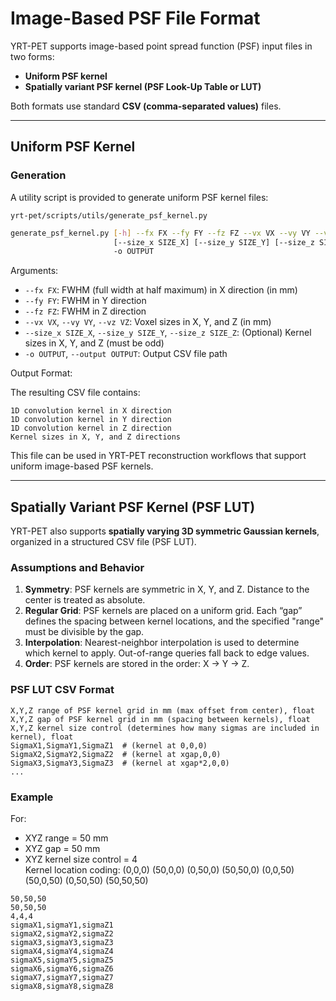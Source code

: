 # Image-Based PSF File Format

YRT-PET supports image-based point spread function (PSF) input files in two forms:

- **Uniform PSF kernel**
- **Spatially variant PSF kernel (PSF Look-Up Table or LUT)**

Both formats use standard **CSV (comma-separated values)** files.

---

## Uniform PSF Kernel

### Generation

A utility script is provided to generate uniform PSF kernel files:

```
yrt-pet/scripts/utils/generate_psf_kernel.py
```

```bash
generate_psf_kernel.py [-h] --fx FX --fy FY --fz FZ --vx VX --vy VY --vz VZ
                       [--size_x SIZE_X] [--size_y SIZE_Y] [--size_z SIZE_Z]
                       -o OUTPUT
```

Arguments:

- `--fx FX`: FWHM (full width at half maximum) in X direction (in mm)  
- `--fy FY`: FWHM in Y direction  
- `--fz FZ`: FWHM in Z direction  
- `--vx VX`, `--vy VY`, `--vz VZ`: Voxel sizes in X, Y, and Z (in mm)  
- `--size_x SIZE_X`, `--size_y SIZE_Y`, `--size_z SIZE_Z`: (Optional) Kernel sizes in X, Y, and Z (must be odd)  
- `-o OUTPUT`, `--output OUTPUT`: Output CSV file path  

Output Format:

The resulting CSV file contains:

```
1D convolution kernel in X direction  
1D convolution kernel in Y direction  
1D convolution kernel in Z direction  
Kernel sizes in X, Y, and Z directions
```

This file can be used in YRT-PET reconstruction workflows that support uniform image-based PSF kernels.

---

## Spatially Variant PSF Kernel (PSF LUT)

YRT-PET also supports **spatially varying 3D symmetric Gaussian kernels**, organized in a structured CSV file (PSF LUT).

### Assumptions and Behavior

1. **Symmetry**: PSF kernels are symmetric in X, Y, and Z. Distance to the center is treated as absolute.
2. **Regular Grid**: PSF kernels are placed on a uniform grid. Each “gap” defines the spacing between kernel locations, and the specified "range" must be divisible by the gap.
3. **Interpolation**: Nearest-neighbor interpolation is used to determine which kernel to apply. Out-of-range queries fall back to edge values.
4. **Order**: PSF kernels are stored in the order: X → Y → Z.

### PSF LUT CSV Format

```
X,Y,Z range of PSF kernel grid in mm (max offset from center), float  
X,Y,Z gap of PSF kernel grid in mm (spacing between kernels), float  
X,Y,Z kernel size control (determines how many sigmas are included in kernel), float  
SigmaX1,SigmaY1,SigmaZ1  # (kernel at 0,0,0)
SigmaX2,SigmaY2,SigmaZ2  # (kernel at xgap,0,0)
SigmaX3,SigmaY3,SigmaZ3  # (kernel at xgap*2,0,0)
...
```

### Example

For:  
- XYZ range = 50 mm  
- XYZ gap = 50 mm  
- XYZ kernel size control = 4  
Kernel location coding:
(0,0,0)
(50,0,0)
(0,50,0)
(50,50,0)
(0,0,50)
(50,0,50)
(0,50,50)
(50,50,50)
```
50,50,50
50,50,50
4,4,4
sigmaX1,sigmaY1,sigmaZ1  
sigmaX2,sigmaY2,sigmaZ2   
sigmaX3,sigmaY3,sigmaZ3   
sigmaX4,sigmaY4,sigmaZ4   
sigmaX5,sigmaY5,sigmaZ5   
sigmaX6,sigmaY6,sigmaZ6   
sigmaX7,sigmaY7,sigmaZ7   
sigmaX8,sigmaY8,sigmaZ8   
```
